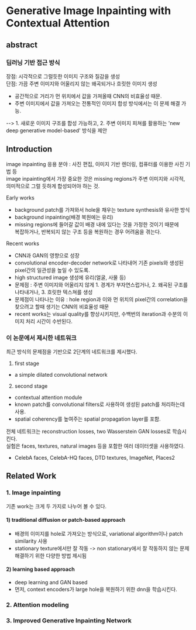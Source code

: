 # Generative Image Inpainting with Contextual Attention

abstract
--------
### 딥러닝 기반 접근 방식    
장점: 시각적으로 그럴듯한 이미지 구조와 질감을 생성  
단점: 가끔 주변 이미지와 어울리지 않는 왜곡되거나 흐릿한 이미지 생성  
* 공간적으로 거리가 먼 위치에서 값을 가져올때 CNN의 비효율성 때문.  
* 주변 이미지에서 값을 가져오는 전통적인 이미지 합성 방식에서는 이 문제 해결 가능.  

--> 1. 새로운 이미지 구조를 합성 가능하고, 2. 주변 이미지 피쳐를 활용하는 'new deep generative model-based' 방식을 제안  

Introduction  
---------

image inpainting 응용 분야 : 사진 편집, 이미지 기반 렌더링, 컴퓨터를 이용한 사진 기법 등  
image inpainting에서 가장 중요한 것은 missing regions가 주변 이미지와 시각적, 의미적으로 그럴 듯하게 합성되어야 하는 것.    

Early works    
- background patch를 가져와서 hole을 채우는 texture synthesis와 유사한 방식  
- background inpainting(배경 복원에는 유리)  
- missing regions에 들어갈 값이 배경 내에 있다는 것을 가정한 것이기 때문에  
복잡하거나, 반복되지 않는 구조 등을 복원하는 경우 어려움을 겪는다.  

Recent works  
- CNN과 GAN의 영향으로 성장   
- convolutional encoder-decoder network로 나타내어 기존 pixels와 생성된 pixel간의 일관성을 높일 수 있도록.  
- high structured image 생성에 유리(얼굴, 사물 등)  
- 문제점 : 주변 이미지와 어울리지 않게 1. 경계가 부자연스럽거나, 2. 왜곡된 구조를 나타내거나, 3. 흐릿한 텍스쳐를 생성  
- 문제점이 나타나는 이유 : hole region과 이와 먼 위치의 pixel간의 correlation을 찾으려고 할때 생기는 CNN의 비효율성 때문  
- recent works는 visual quality를 향상시키지만, 수백번의 iteration과 수분의 이미지 처리 시간이 수반된다.  

### 이 논문에서 제시한 네트워크  
최근 방식의 문제점을 기반으로 2단계의 네트워크를 제시했다.  

1. first stage  
- a simple dilated convolutional network  

2. second stage  
- contextual attention module   
- known patch를 convolutional filters로 사용하여 생성된 patch를 처리하는데 사용.  
- spatial coherency를 높여주는 spatial propagation layer를 포함.  
  
전체 네트워크는 reconstruction losses, two Wasserstein GAN losses로 학습시킨다.  
실험은 faces, textures, natural images 등을 포함한 여러 데이터셋을 사용하였다.  
- CelebA faces, CelebA-HQ faces, DTD textures, ImageNet, Places2  

Related Work 
-------
### 1. Image inpainting  
기존 work는 크게 두 가지로 나누어 볼 수 있다.  
#### 1) traditional diffusion or patch-based approach  
- 배경의 이미지를 hole로 가져오는 방식으로, variational algorithm이나 patch similarity 사용  
- stationary texture에서만 잘 작동 -> non stationary에서 잘 작동하지 않는 문제 해결하기 위한 다양한 방법 제시됨   

#### 2) learning based approach
- deep learning and GAN based  
- 먼저, context encoders가 large hole을 복원하기 위한 dnn을 학습시킨다.  


### 2. Attention modeling  


### 3. Improved Generative Inpainting Network  

